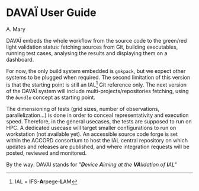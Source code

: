 # DAVAÏ User Guide
A. Mary 

DAVAÏ embeds the whole workflow from the source code to the green/red
light validation status: fetching sources from Git, building
executables, running test cases, analysing the results and displaying
them on a dashboard.

For now, the only build system embedded is `gmkpack`, but we expect
other systems to be plugged when required. The second limitation of this
version is that the starting point is still an IAL[^1] Git reference
only. The next version of the DAVAÏ system will include
multi-projects/repositories fetching, using the *`bundle`* concept as
starting point.

The dimensioning of tests (grid sizes, number of observations,
parallelization\...) is done in order to conceal representativity and
execution speed. Therefore, in the general usecases, the tests are
supposed to run on HPC. A dedicated usecase will target smaller
configurations to run on workstation (not available yet).
An accessible source code forge is set within the ACCORD consortium to
host the IAL central repository on which updates and releases are
published, and where integration requests will be posted, reviewed and
monitored.

By the way: DAVAI stands for *"**D**evice **A**iming at the
**VA**lidation of **I**AL"*

[^1]: IAL = **I**FS-**A**rpege-**L**AM
